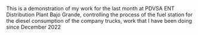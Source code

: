 This is a demonstration of my work for the last month at PDVSA ENT Distribution Plant Bajo Grande, controlling the process of the fuel station for the diesel consumption of the company trucks, work that I have been doing since December 2022
